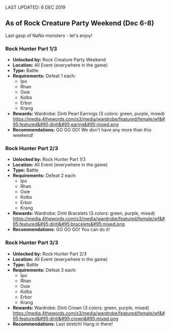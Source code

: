 LAST UPDATED: 6 DEC 2019

## As of Rock Creature Party Weekend (Dec 6-8)

Last gasp of NaNo monsters - let's enjoy!

### Rock Hunter Part 1/3

- **Unlocked by:** Rock Creature Party Weekend
- **Location:** All Event (everywhere in the game)
- **Type:** Battle
- **Requirements:** Defeat 1 each:
  - Ipo
  - Rhan
  - Oxie
  - Kolbs
  - Erbor
  - Krang
- **Rewards:** Wardrobe: Dinti Pearl Earrings (3 colors: green, purple, mixed) https://media.4thewords.com/s3/media/wardrobe/featured/female/wf&#95;featured&#95;dinti&#95;earing&#95;mixed.png
- **Recommendations:** GO GO GO! We don't have any more than this weekend!

### Rock Hunter Part 2/3

- **Unlocked by:** Rock Hunter Part 1/3
- **Location:** All Event (everywhere in the game)
- **Type:** Battle
- **Requirements:** Defeat 2 each:
  - Ipo
  - Rhan
  - Oxie
  - Kolbs
  - Erbor
  - Krang
- **Rewards:** Wardrobe: Dinti Bracelets (3 colors: green, purple, mixed) https://media.4thewords.com/s3/media/wardrobe/featured/female/wf&#95;featured&#95;dinti&#95;bracelets&#95;mixed.png
- **Recommendations:** GO GO GO! You can do it!

### Rock Hunter Part 3/3

- **Unlocked by:** Rock Hunter Part 2/3
- **Location:** All Event (everywhere in the game)
- **Type:** Battle
- **Requirements:** Defeat 3 each:
  - Ipo
  - Rhan
  - Oxie
  - Kolbs
  - Erbor
  - Krang
- **Rewards:** Wardrobe: Dinti Crown (3 colors: green, purple, mixed) https://media.4thewords.com/s3/media/wardrobe/featured/female/wf&#95;featured&#95;dinti&#95;crown&#95;mixed.png
- **Recommendations:** Last stretch! Hang in there!